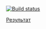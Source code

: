 [![Build status](https://ci.appveyor.com/api/projects/status/2yn2q6toq0gjwkwe?svg=true)](https://ci.appveyor.com/project/Vasya24/ahj-hw-3-2)

[Результат](https://vasya24.github.io/ahj__hw_3.2/)
